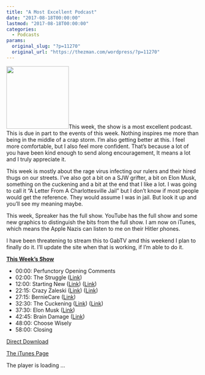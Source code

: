 ```yaml
---
title: "A Most Excellent Podcast"
date: "2017-08-18T00:00:00"
lastmod: "2017-08-18T00:00:00"
categories:
  - Podcasts
params:
  original_slug: "?p=11270"
  original_url: "https://thezman.com/wordpress/?p=11270"
---
```


[<img src="http://thezman.com/wordpress/wp-content/uploads/2016/11/Z.jpg"
class="alignleft wp-image-9116" decoding="async"
sizes="(max-width: 163px) 100vw, 163px"
srcset="https://thezman.com/wordpress/wp-content/uploads/2016/11/Z.jpg 500w, https://thezman.com/wordpress/wp-content/uploads/2016/11/Z-150x150.jpg 150w, https://thezman.com/wordpress/wp-content/uploads/2016/11/Z-300x300.jpg 300w, https://thezman.com/wordpress/wp-content/uploads/2016/11/Z-144x144.jpg 144w"
width="163" height="163" />](http://thezman.com/wordpress/wp-content/uploads/2016/11/Z.jpg)This
week, the show is a most excellent podcast. This is due in part to the
events of this week. Nothing inspires me more than being in the middle
of a crap storm. I’m also getting better at this. I feel more
comfortable, but I also feel more confident. That’s because a lot of you
have been kind enough to send along encouragement, It means a lot and I
truly appreciate it.

This week is mostly about the rage virus infecting our rulers and their
hired thugs on our streets. I’ve also got a bit on a SJW grifter, a bit
on Elon Musk, something on the cuckening and a bit at the end that I
like a lot. I was going to call it “A Letter From A Charlottesville
Jail” but I don’t know if most people would get the reference. They
would assume I was in jail. But look it up and you’ll see my meaning
maybe.

This week, Spreaker has the full show. YouTube has the full show and
some new graphics to distinguish the bits from the full show. I am now
on iTunes, which means the Apple Nazis can listen to me on their Hitler
phones.

I have been threatening to stream this to GabTV amd this weekend I plan
to finally do it. I’ll update the site when that is working, if I’m able
to do it.

**<u>This Week’s Show</u>**

-   00:00: Perfunctory Opening Comments
-   02:00: The Struggle (<a
    href="https://www.cbssports.com/nfl/news/goodell-on-preseason-protests-people-do-have-rights-and-we-want-to-respect-those/"
    rel="noopener" target="_blank">Link</a>)
-   12:00: Starting New
    (<a href="http://www.unz.com/article/why-white-nationalism-1-0-failed/"
    rel="noopener" target="_blank">Link</a>) (<a
    href="http://www.amerika.org/politics/searching-for-an-audience-the-alt-right-repeats-the-mistakes-of-white-nationalism/"
    rel="noopener" target="_blank">Link</a>)
-   22:15: Crazy
    Zaleski (<a href="https://www.linkedin.com/in/katharine-zaleski-8ba3284/"
    rel="noopener" target="_blank">Link</a>) (<a
    href="http://www.unz.com/isteve/women-leaving-million-dollar-bills-on-the-sidewalk/"
    rel="noopener" target="_blank">Link</a>)
-   27:15: BernieCare (<a
    href="https://www.usnews.com/news/best-states/vermont/articles/2017-08-14/sanders-to-introduce-medicare-for-all-plan-soon"
    rel="noopener" target="_blank">Link</a>)
-   32:30: The Cuckening (<a
    href="http://www.nationalreview.com/article/450470/charlottesville-virignia-robert-e-lee-statue-remove-right-decision-confederate-monuments-museums"
    rel="noopener" target="_blank">Link</a>) (<a
    href="http://www.nationalreview.com/article/450465/fire-steve-bannon-white-house-no-place-alt-right-apologists"
    rel="noopener" target="_blank">Link</a>)
-   37:30: Elon Musk (<a
    href="http://business.financialpost.com/opinion/lawrence-solomon-how-teslas-elon-musk-became-the-master-of-fake-business/wcm/12e8fd62-b49d-40d1-90e4-03105e49a514"
    rel="noopener" target="_blank">Link</a>)
-   42:45: Brain Damage (<a
    href="http://www.baltimoresun.com/news/opinion/oped/bs-ed-op-0802-cte-study-football-20170801-story.html"
    rel="noopener" target="_blank">Link</a>)
-   48:00: Choose Wisely
-   58:00: Closing

<a
href="https://api.spreaker.com/download/episode/12597034/ep_7_full_show.mp3"
rel="noopener" target="_blank">Direct Download</a>

<a
href="https://itunes.apple.com/us/podcast/the-z-blog-power-hour/id1262799640?mt=2"
rel="noopener" target="_blank">The iTunes Page</a>

The player is loading ...

<span class="widget_spinner dark"></span>
